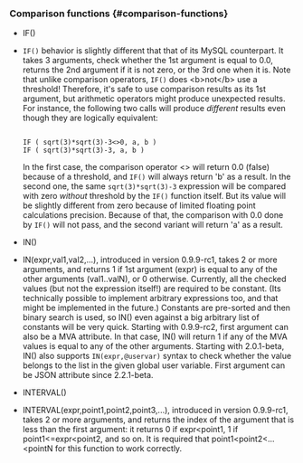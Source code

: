 ### Comparison functions {#comparison-functions}

*   IF()
*   `IF()` behavior is slightly different that that of its MySQL counterpart. It takes 3 arguments, check whether the 1st argument is equal to 0.0, returns the 2nd argument if it is not zero, or the 3rd one when it is. Note that unlike comparison operators, `IF()` does &lt;b&gt;not&lt;/b&gt; use a threshold! Therefore, it&#039;s safe to use comparison results as its 1st argument, but arithmetic operators might produce unexpected results. For instance, the following two calls will produce _different_ results even though they are logically equivalent:

    ```

    IF ( sqrt(3)*sqrt(3)-3<>0, a, b )
    IF ( sqrt(3)*sqrt(3)-3, a, b )

    ```

    In the first case, the comparison operator &lt;&gt; will return 0.0 (false) because of a threshold, and `IF()` will always return &#039;b&#039; as a result. In the second one, the same `sqrt(3)*sqrt(3)-3` expression will be compared with zero _without_ threshold by the `IF()` function itself. But its value will be slightly different from zero because of limited floating point calculations precision. Because of that, the comparison with 0.0 done by `IF()` will not pass, and the second variant will return &#039;a&#039; as a result.

*   IN()
*   IN(expr,val1,val2,...), introduced in version 0.9.9-rc1, takes 2 or more arguments, and returns 1 if 1st argument (expr) is equal to any of the other arguments (val1..valN), or 0 otherwise. Currently, all the checked values (but not the expression itself!) are required to be constant. (Its technically possible to implement arbitrary expressions too, and that might be implemented in the future.) Constants are pre-sorted and then binary search is used, so IN() even against a big arbitrary list of constants will be very quick. Starting with 0.9.9-rc2, first argument can also be a MVA attribute. In that case, IN() will return 1 if any of the MVA values is equal to any of the other arguments. Starting with 2.0.1-beta, IN() also supports `IN(expr,@uservar)` syntax to check whether the value belongs to the list in the given global user variable. First argument can be JSON attribute since 2.2.1-beta.

*   INTERVAL()
*   INTERVAL(expr,point1,point2,point3,...), introduced in version 0.9.9-rc1, takes 2 or more arguments, and returns the index of the argument that is less than the first argument: it returns 0 if expr&lt;point1, 1 if point1&lt;=expr&lt;point2, and so on. It is required that point1&lt;point2&lt;...&lt;pointN for this function to work correctly.